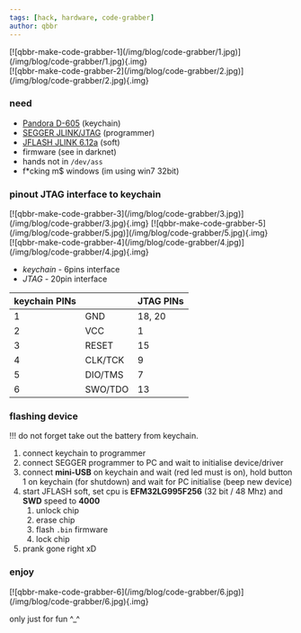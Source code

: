 ```yaml
---
tags: [hack, hardware, code-grabber]
author: qbbr
---
```


<div class="row">
<div class="column">
[![qbbr-make-code-grabber-1](/img/blog/code-grabber/1.jpg)](/img/blog/code-grabber/1.jpg){.img}<!-- nofig -->
</div>
<div class="column">
[![qbbr-make-code-grabber-2](/img/blog/code-grabber/2.jpg)](/img/blog/code-grabber/2.jpg){.img}<!-- nofig -->
</div>
</div>

### need

 * [Pandora D-605](https://www.pandora-alarm.ru/catalog/other/breloki/brelok_lcd_605_dlya_pandora_dxl_3970_pro.html) (keychain)
 * [SEGGER JLINK/JTAG](https://www.segger.com/products/debug-probes/j-link/) (programmer)
 * [JFLASH JLINK 6.12a](https://www.segger.com/products/debug-probes/j-link/technology/flash-download/) (soft)
 * firmware (see in darknet)
 * hands not in `/dev/ass`
 * f*cking m$ windows (im using win7 32bit)

### pinout JTAG interface to keychain

<div class="row">
<div class="column">
[![qbbr-make-code-grabber-3](/img/blog/code-grabber/3.jpg)](/img/blog/code-grabber/3.jpg){.img}<!-- nofig -->
[![qbbr-make-code-grabber-5](/img/blog/code-grabber/5.jpg)](/img/blog/code-grabber/5.jpg){.img}<!-- nofig -->
</div>
<div class="column">
[![qbbr-make-code-grabber-4](/img/blog/code-grabber/4.jpg)](/img/blog/code-grabber/4.jpg){.img}<!-- nofig -->
</div>
</div>

 * *keychain* - 6pins interface
 * *JTAG* - 20pin interface

| keychain PINs |         | JTAG PINs |
|---------------|---------|-----------|
| 1             | GND     | 18, 20    |
| 2             | VCC     | 1         |
| 3             | RESET   | 15        |
| 4             | CLK/TCK | 9         |
| 5             | DIO/TMS | 7         |
| 6             | SWO/TDO | 13        |

### flashing device

!!! do not forget take out the battery from keychain.

 1. connect keychain to programmer
 2. connect SEGGER programmer to PC and wait to initialise device/driver
 3. connect **mini-USB** on keychain and wait (red led must is on), hold button 1 on keychain (for shutdown) and wait for PC initialise (beep new device)
 4. start JFLASH soft, set cpu is **EFM32LG995F256** (32 bit / 48 Mhz) and **SWD** speed to **4000**
    1. unlock chip
    2. erase chip
    3. flash `.bin` firmware
    4. lock chip
 5. prank gone right xD

### enjoy

<div class="row">
<div class="column">
[![qbbr-make-code-grabber-6](/img/blog/code-grabber/6.jpg)](/img/blog/code-grabber/6.jpg){.img}<!-- nofig -->
</div>
</div>

only just for fun ^_^
